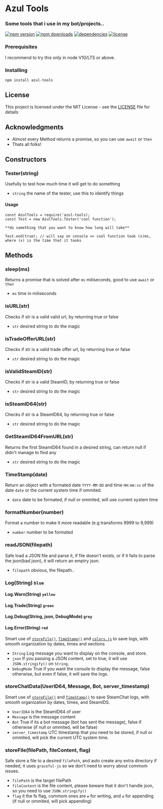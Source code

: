 # Azul Tools 
### Some tools that i use in my bot/projects..
[![npm version](https://img.shields.io/npm/v/azul-tools.svg)](https://npmjs.com/package/azul-tools)
[![npm downloads](https://img.shields.io/npm/dm/azul-tools.svg)](https://npmjs.com/package/azul-tools)
[![dependencies](https://img.shields.io/david/JustAzul/azul-tools.svg)](https://david-dm.org/JustAzul/azul-tools)
[![license](https://img.shields.io/npm/l/azul-tools.svg)](https://github.com/JustAzul/azul-tools/blob/master/LICENSE)

### Prerequisites

I recommend to try this only in node V10/LTS or above.

### Installing

```
npm install azul-tools
```

## License

This project is licensed under the MIT License - see the [LICENSE](LICENSE) file for details

## Acknowledgments

* Almost every Method returns a promise, so you can use `await` or `then`
* Thats all folks!

## Constructors

### Tester(string)
Usefully to test how much time it will get to do something
* `string` the name of the tester, use this to identify things
#### Usage
```
const AzulTools = require('azul-tools);
const Test = new AzulTools.Tester('cool function');

**do something that you want to know how long will take**

Test.end(true); // will say on console => cool function took (x)ms, where (x) is the time that it tooks
```

## Methods

### sleep(ms)
Returns a promise that is solved after `ms` miliseconds, good to use `await` or `then`
* `ms` time in miliseconds

### isURL(str)
Checks if str is a valid valid url, by returning true or false
* `str` desired string to do the magic

### isTradeOfferURL(str)
Checks if str is a valid trade offer url, by returning true or false
* `str` desired string to do the magic

### isValidSteamID(str)
Checks if str is a valid SteamID, by returning true or false
* `str` desired string to do the magic

### isSteamID64(str)
Checks if str is a SteamID64, by returning true or false
* `str` desired string to do the magic

### GetSteamID64FromURL(str)
Returns the first SteamID64 found in a desired string, can return null if didn't manage to find any
* `str` desired string to do the magic

### TimeStamp(date)
Return an object with a formated date `YYYY-MM-DD` and time `HH:mm:ss` of the date `date` or the current system time if ommited.
* `date` date to be formated, if null or ommited, will use current system time

### formatNumber(number)
Format a number to make it more readable (e.g transforms 9999 to 9,999)
* `number` number to be formated

### readJSON(filepath)
Safe load a JSON file and parse it, if file doesn't exists, or if it fails to parse the json(bad json), it will return an emptry json.
* `filepath` obvious, the filepath..

### Log(String) `blue`
#### Log.Warn(String) `yellow`
#### Log.Trade(String) `green`
#### Log.Debug(String, json, DebugMode) `grey`
#### Log.Error(String) `red`

Smart use of [`storeFile()`](#storefilefilepath-filecontent-flag), [`TimeStamp()`](#timestampdate) and [`colors.js`](https://github.com/Marak/colors.js) to save logs, with smooth organization by dates, times and sections
* `String` Log message you want to display on the console, and store.
* `json` If you passing a JSON content, set to true, it will use `JSON.stringify()` on `String`.
* `DebugMode` True if you want the console to display the message, false otherwise, but even if false, it will save the logs.

### storeChatData(UserID64, Message, Bot, server_timestamp)

Smart use of [`storeFile()`](#storefilefilepath-filecontent-flag) and [`TimeStamp()`](#timestampdate) to save SteamChat logs, with smooth organization by dates, times, and SteamIDS.
* `UserID64` is the SteamID64 of user
* `Message` is the message content
* `Bot` True if its a bot message (bot has sent the message), false if otherwise (if null or ommited, will be false)
* `server_timestamp` UTC timestamp that you need to be stored, if null or ommited, will pick the current UTC system time.

### storeFile(filePath, fileContent, flag)

Safe store a file to a desired `filePath`, and auto create any extra directory if needed, it uses `graceful-js` so we don't need to worry about commom issues.
* `filePath` is the target filePath
* `fileContent` is the file content, please beware that it don't handle json, so you need to use `JSON.stringify()`
* `flag` it the fs flag, commom ones are `w` for writing, and `a` for appending (if null or ommited, will pick appending)
